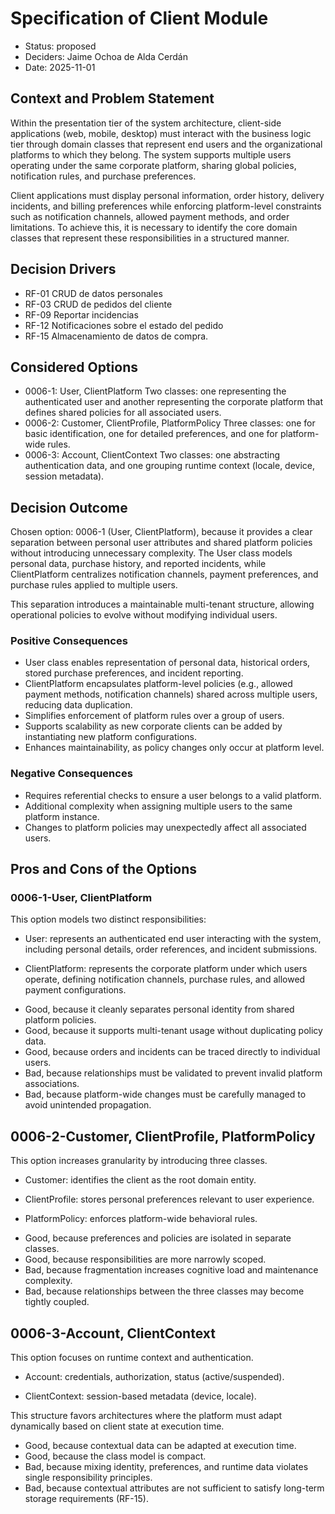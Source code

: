 # Specification of Client Module

* Status: proposed
* Deciders: Jaime Ochoa de Alda Cerdán
* Date: 2025-11-01

## Context and Problem Statement

Within the presentation tier of the system architecture, client-side applications (web, mobile, desktop) must interact with the business logic tier through domain classes that represent end users and the organizational platforms to which they belong. The system supports multiple users operating under the same corporate platform, sharing global policies, notification rules, and purchase preferences.

Client applications must display personal information, order history, delivery incidents, and billing preferences while enforcing platform-level constraints such as notification channels, allowed payment methods, and order limitations. To achieve this, it is necessary to identify the core domain classes that represent these responsibilities in a structured manner.

## Decision Drivers

* RF-01 CRUD de datos personales
* RF-03 CRUD de pedidos del cliente
* RF-09 Reportar incidencias
* RF-12 Notificaciones sobre el estado del pedido
* RF-15 Almacenamiento de datos de compra.

## Considered Options

* 0006-1: User, ClientPlatform 
    Two classes: one representing the authenticated user and another representing the corporate platform that defines shared policies for all associated users.
* 0006-2: Customer, ClientProfile, PlatformPolicy
    Three classes: one for basic identification, one for detailed preferences, and one for platform-wide rules.
* 0006-3: Account, ClientContext
    Two classes: one abstracting authentication data, and one grouping runtime context (locale, device, session metadata).

## Decision Outcome

Chosen option: 0006-1 (User, ClientPlatform), because it provides a clear separation between personal user attributes and shared platform policies without introducing unnecessary complexity. The User class models personal data, purchase history, and reported incidents, while ClientPlatform centralizes notification channels, payment preferences, and purchase rules applied to multiple users.

This separation introduces a maintainable multi-tenant structure, allowing operational policies to evolve without modifying individual users.

### Positive Consequences

* User class enables representation of personal data, historical orders, stored purchase preferences, and incident reporting.
* ClientPlatform encapsulates platform-level policies (e.g., allowed payment methods, notification channels) shared across multiple users, reducing data duplication.
* Simplifies enforcement of platform rules over a group of users.
* Supports scalability as new corporate clients can be added by instantiating new platform configurations.
* Enhances maintainability, as policy changes only occur at platform level.


### Negative Consequences

* Requires referential checks to ensure a user belongs to a valid platform.
* Additional complexity when assigning multiple users to the same platform instance.
* Changes to platform policies may unexpectedly affect all associated users.

## Pros and Cons of the Options

### 0006-1-User, ClientPlatform

This option models two distinct responsibilities:

- User: represents an authenticated end user interacting with the system, including personal details, order references, and incident submissions.

- ClientPlatform: represents the corporate platform under which users operate, defining notification channels, purchase rules, and allowed payment configurations.

* Good, because it cleanly separates personal identity from shared platform policies.
* Good, because it supports multi-tenant usage without duplicating policy data.
* Good, because orders and incidents can be traced directly to individual users.
* Bad, because relationships must be validated to prevent invalid platform associations.
* Bad, because platform-wide changes must be carefully managed to avoid unintended propagation.

## 0006-2-Customer, ClientProfile, PlatformPolicy

This option increases granularity by introducing three classes.

- Customer: identifies the client as the root domain entity.

- ClientProfile: stores personal preferences relevant to user experience.

- PlatformPolicy: enforces platform-wide behavioral rules.

* Good, because preferences and policies are isolated in separate classes.
* Good, because responsibilities are more narrowly scoped.
* Bad, because fragmentation increases cognitive load and maintenance complexity.
* Bad, because relationships between the three classes may become tightly coupled.

## 0006-3-Account, ClientContext

This option focuses on runtime context and authentication.

- Account: credentials, authorization, status (active/suspended).

- ClientContext: session-based metadata (device, locale).

This structure favors architectures where the platform must adapt dynamically based on client state at execution time.

* Good, because contextual data can be adapted at execution time.
* Good, because the class model is compact.
* Bad, because mixing identity, preferences, and runtime data violates single responsibility principles.
* Bad, because contextual attributes are not sufficient to satisfy long-term storage requirements (RF-15).